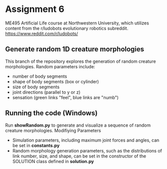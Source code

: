 # Assignment 6
ME495 Artificial Life course at Northwestern University, which utilizes content from the r/ludobots evolutionary robotics subreddit.
https://www.reddit.com/r/ludobots/

## Generate random 1D creature morphologies
This branch of the repository explores the generation of random creature morphologies. Random parameters include:
- number of body segments
- shape of body segments (box or cylinder)
- size of body segments
- joint directions (parallel to y or z)
- sensation (green links "feel", blue links are "numb")

## Running the code (Windows)
Run __showRandom.py__ to generate and visualize a sequence of random creature morphologies.
Modifiying Parameters
- Simulation parameters, including maximum joint forces and angles, can be set in __constants.py__
- Random morphology generation parameters, such as the distributions of link number, size, and shape, can be set in the constructor of the SOLUTION class defined in __solution.py__